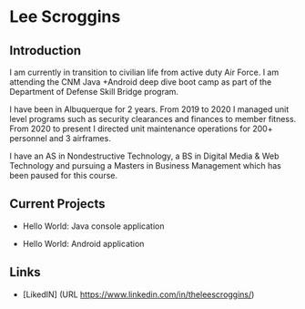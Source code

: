 # Lee Scroggins

## Introduction
I am currently in transition to civilian life from active duty Air Force.  I am attending the CNM Java +Android deep dive boot camp as part of the Department of Defense Skill Bridge program.  

I have been in Albuquerque for 2 years.  From 2019 to 2020 I managed unit level programs such as security clearances and finances to member fitness.  From 2020 to present I directed unit maintenance operations for 200+ personnel and 3 airframes.

I have an AS in Nondestructive Technology, a BS in Digital Media & Web Technology and pursuing a Masters in Business Management which has been paused for this course.

## Current Projects

* Hello World:  Java console application

* Hello World:  Android application

## Links

* [LikedIN] (URL https://www.linkedin.com/in/theleescroggins/)
